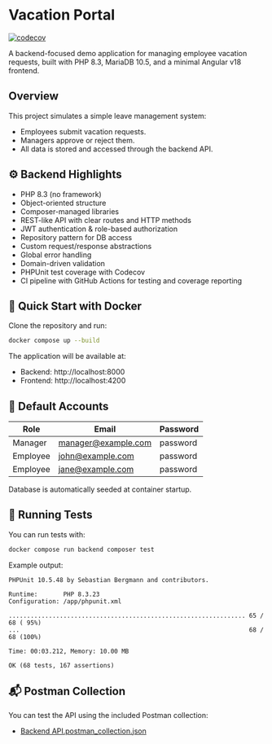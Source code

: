 # Vacation Portal

[![codecov](https://codecov.io/gh/nklido/vacation-portal/graph/badge.svg?token=075DXTPSF1)](https://codecov.io/gh/nklido/vacation-portal)

A backend-focused demo application for managing employee vacation requests, built with PHP 8.3, MariaDB 10.5, and a minimal Angular v18 frontend.

## Overview
This project simulates a simple leave management system:

- Employees submit vacation requests.
- Managers approve or reject them.
- All data is stored and accessed through the backend API.

## ⚙️ Backend Highlights

 - PHP 8.3 (no framework)
 - Object-oriented structure
 - Composer-managed libraries
 - REST-like API with clear routes and HTTP methods
 - JWT authentication & role-based authorization
 - Repository pattern for DB access
 - Custom request/response abstractions
 - Global error handling
 - Domain-driven validation
 - PHPUnit test coverage with Codecov
 - CI pipeline with GitHub Actions for testing and coverage reporting
## 🐳 Quick Start with Docker

Clone the repository and run:
```bash
docker compose up --build
```

The application will be available at:

- Backend: http://localhost:8000
- Frontend: http://localhost:4200


## 🔐 Default Accounts
| Role     | Email                                             | Password |
| -------- | ------------------------------------------------- |----------|
| Manager  | [manager@example.com](mailto:manager@example.com) | password |
| Employee | [john@example.com](mailto:john@example.com)       | password |
| Employee | [jane@example.com](mailto:jane@example.com)       | password |

Database is automatically seeded at container startup.

## 🧪 Running Tests
You can run tests with:

```bash
docker compose run backend composer test
```

Example output:
```
PHPUnit 10.5.48 by Sebastian Bergmann and contributors.

Runtime:       PHP 8.3.23
Configuration: /app/phpunit.xml

................................................................. 65 / 68 ( 95%)
...                                                               68 / 68 (100%)

Time: 00:03.212, Memory: 10.00 MB

OK (68 tests, 167 assertions)
```

## 📬 Postman Collection

You can test the API using the included Postman collection:

- [Backend API.postman_collection.json](./backend/resources/Backend%20API.postman_collection.json)

